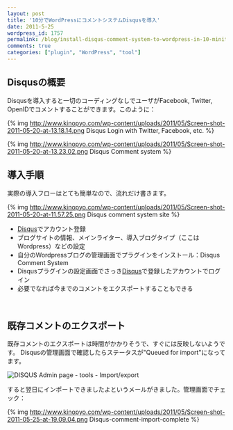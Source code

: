 ```yaml
---
layout: post
title: '10分でWordPressにコメントシステムDisqusを導入'
date: 2011-5-25
wordpress_id: 1757
permalink: /blog/install-disqus-comment-system-to-wordpress-in-10-minitues
comments: true
categories: ["plugin", "WordPress", "tool"]
---
```

## Disqusの概要
Disqusを導入すると一切のコーディングなしでユーザがFacebook, Twitter, OpenIDでコメントすることができます。このように：

{% img http://www.kinopyo.com/wp-content/uploads/2011/05/Screen-shot-2011-05-20-at-13.18.14.png Disqus Login with Twitter, Facebook, etc. %}

{% img http://www.kinopyo.com/wp-content/uploads/2011/05/Screen-shot-2011-05-20-at-13.23.02.png Disqus Comment system %}

## 導入手順
実際の導入フローはとても簡単なので、流れだけ書きます。

{% img http://www.kinopyo.com/wp-content/uploads/2011/05/Screen-shot-2011-05-20-at-11.57.25.png Disqus comment system site %}

- [Disqus](http://disqus.com/)でアカウント登録
- ブログサイトの情報、メインライター、導入ブログタイプ（ここはWordpress）などの設定
- 自分のWordpressブログの管理画面でプラグインをインストール：Disqus Comment System
- Disqusプラグインの設定画面でさっき[Disqus](http://disqus.com/)で登録したアカウントでログイン
- 必要でなれば今までのコメントをエクスポートすることもできる

<br/>

## 既存コメントのエクスポート
既存コメントのエクスポートは時間がかかりそうで、すぐには反映しないようです。
Disqusの管理画面で確認したらステータスが"Queued for import"になってます。

![DISQUS Admin page - tools - Import/export](http://www.kinopyo.com/wp-content/uploads/2011/05/Import-Tools-for-kinopyoblog-DISQUS.jpg)

すると翌日にインポートできましたよというメールがきました。管理画面でチェック：

{% img http://www.kinopyo.com/wp-content/uploads/2011/05/Screen-shot-2011-05-25-at-19.09.04.png Disqus-comment-import-complete %}
